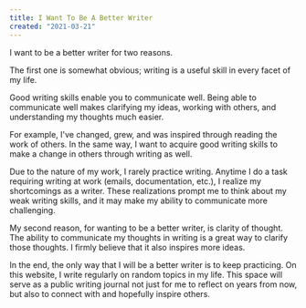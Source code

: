 ```yaml
---
title: I Want To Be A Better Writer
created: "2021-03-21"
---
```


I want to be a better writer for two reasons.

The first one is somewhat obvious; writing is a useful skill in every facet of my life.

Good writing skills enable you to communicate well. Being able to communicate well makes clarifying my ideas, working with others, and understanding my thoughts much easier.

For example, I've changed, grew, and was inspired through reading the work of others. In the same way, I want to acquire good writing skills to make a change in others through writing as well.

Due to the nature of my work, I rarely practice writing. Anytime I do a task requiring writing at work (emails, documentation, etc.), I realize my shortcomings as a writer. These realizations prompt me to think about my weak writing skills, and it may make my ability to communicate more challenging.

My second reason, for wanting to be a better writer, is clarity of thought. The ability to communicate my thoughts in writing is a great way to clarify those thoughts. I firmly believe that it also inspires more ideas.

In the end, the only way that I will be a better writer is to keep practicing. On this website, I write regularly on random topics in my life. This space will serve as a public writing journal not just for me to reflect on years from now, but also to connect with and hopefully inspire others.
